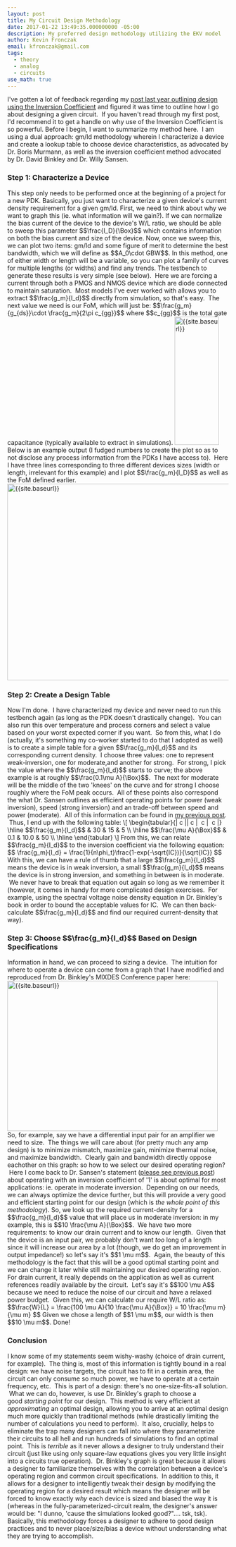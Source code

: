 ```yaml
---
layout: post
title: My Circuit Design Methodology
date: 2017-01-22 13:49:35.000000000 -05:00
description: My preferred design methodology utilizing the EKV model
author: Kevin Fronczak
email: kfronczak@gmail.com
tags:
  - theory
  - analog
  - circuits
use_math: true
---
```


I've gotten a lot of feedback regarding my <a href="http://kevinfronczak.com/blog/electrical-engineering/inversion-coefficient-based-circuit-design/">post last year outlining design using the Inversion Coefficient</a> and figured it was time to outline how I go about designing a given circuit. &nbsp;If you haven't read through my first post, I'd recommend it to get a handle on why use of the Inversion Coefficient is so powerful.
Before I begin, I want to summarize my method here. &nbsp;I am using a dual approach: gm/Id methodology wherein I characterize a device and create a lookup table to choose device characteristics, as advocated by Dr. Boris Murmann, as well as the inversion coefficient method advocated by Dr. David Binkley and Dr. Willy Sansen.
<h3>Step 1: Characterize a Device</h3>
This step only needs to be performed once at the beginning of a project for a new PDK. Basically, you just want to characterize a given device's current density requirement for a given gm/Id. First, we need to think about why we want to graph this (ie. what information will we gain?). If we can normalize the bias current of the device to the device's W/L ratio, we should be able to sweep this parameter $$\frac{I_D}{\Box}$$ which contains information on both the bias current and size of the device. Now, once we sweep this, we can plot two items: gm/Id and some figure of merit to determine the best bandwidth, which we will define as $$A_0\cdot GBW$$. In this method, one of either width or length will be a variable, so you can plot a family of curves for multiple lengths (or widths) and find any trends.
The testbench to generate these results is very simple (see below). &nbsp;Here we are forcing a current through both a PMOS and NMOS device which are diode connected to maintain saturation. &nbsp;Most models I've ever worked with allows you to extract&nbsp;$$\frac{g_m}{I_d}$$ directly from simulation, so that's easy. &nbsp;The next value we need is our FoM, which will just be: $$\frac{g_m}{g_{ds}}\cdot \frac{g_m}{2\pi c_{gg}}$$ where $$c_{gg}$$ is the total gate capacitance (typically available to extract in simulations).
<a href="http://kevinfronczak.com/documents/2017/01/gm-id-testbench-1.png"><img class="aligncenter wp-image-1256" src="{{ site.baseurl }}/assets/gm-id-testbench-1.png" alt="{{site.baseurl}}" width="101" height="291" /></a>
Below is an example output (I fudged numbers to create the plot so as to not disclose any process information from the PDKs I have access to). &nbsp;Here I have three lines corresponding to three different devices sizes (width or length, irrelevant for this example) and I plot $$\frac{g_m}{I_D}$$ as well as the FoM defined earlier.
<a href="http://kevinfronczak.com/documents/2017/01/gm-id-plots.png"><img class="aligncenter wp-image-1257" src="{{ site.baseurl }}/assets/gm-id-plots.png" alt="{{site.baseurl}}" width="657" height="446" /></a>
<h3>Step 2: Create a Design Table</h3>
Now I'm done. &nbsp;I have characterized my device and never need to run this testbench again (as long as the PDK doesn't drastically change). &nbsp;You can also run this over temperature and process corners and select a value based on your worst expected corner if you want. &nbsp;So from this, what I do (actually, it's something my co-worker started to do that I adopted as well) is to create a simple table for a given $$\frac{g_m}{I_d}$$ and its corresponding current density. &nbsp;I choose three values: one to represent weak-inversion, one for moderate,and another for strong. &nbsp;For strong, I pick the value where the $$\frac{g_m}{I_d}$$&nbsp;starts to curve; the above example is at roughly $$\frac{0.1\mu A}{\Box}$$. &nbsp;The next for moderate will be the middle of the two 'knees' on the curve and for strong I choose roughly where the FoM peak occurs. &nbsp;All of these points also correspond the what Dr. Sansen outlines as efficient operating points for power (weak inversion), speed (strong inversion) and an trade-off between speed and power (moderate). &nbsp;All of this information can be found in <a href="http://kevinfronczak.com/blog/electrical-engineering/inversion-coefficient-based-circuit-design/">my previous post</a>. &nbsp;Thus, I end up with the following table:
\[
\begin{tabular}{| c || c | &nbsp;c | &nbsp;c |}
\hline
$$\frac{g_m}{I_d}$$ &amp; 30 &amp; 15 &amp; 5 \\
\hline
$$\frac{\mu A}{\Box}$$ &amp; 0.1 &amp; 10.0 &amp; 50 \\
\hline
\end{tabular}
\]
From this, we can relate $$\frac{g_m}{I_d}$$ to the inversion coefficient via the following equation:
$$ \frac{g_m}{I_d} = \frac{1}{n\phi_t}\frac{1-exp(-\sqrt{IC})}{\sqrt{IC}} $$
With this, we can have a rule of thumb that a large $$\frac{g_m}{I_d}$$ means the device is in weak inversion, a small&nbsp;$$\frac{g_m}{I_d}$$ means the device is in strong&nbsp;inversion, and something in between is in moderate. &nbsp;We never have to break that equation out again so long as we remember it (however, it comes in handy for more complicated design exercises. &nbsp;For example, using the spectral voltage noise density equation in Dr. Binkley's book in order to bound the acceptable values for IC. &nbsp;We can then back-calculate $$\frac{g_m}{I_d}$$ and find our required current-density that way).
<h3>Step 3: Choose $$\frac{g_m}{I_d}$$ Based on Design Specifications</h3>
Information in hand, we can proceed to sizing a device. &nbsp;The intuition for where to operate a device can come from a graph that I have modified and reproduced from Dr. Binkley's MIXDES Conference paper&nbsp;here:
<a href="http://kevinfronczak.com/documents/2017/01/inversion-coefficient-design-chart.png"><img class="aligncenter size-full wp-image-1260" src="{{ site.baseurl }}/assets/inversion-coefficient-design-chart.png" alt="{{site.baseurl}}" width="479" height="341" /></a>
So, for example, say we have a differential input pair for an amplifier we need to size. &nbsp;The things we will care about (for pretty much any amp design) is to minimize mismatch, maximize gain, minimize thermal noise, and maximize bandwidth. &nbsp;Clearly gain and bandwidth directly oppose eachother on this graph: so how to we select our desired operating region? &nbsp;Here I come back to Dr. Sansen's statement (<a href="http://kevinfronczak.com/blog/electrical-engineering/inversion-coefficient-based-circuit-design/">please see previous post</a>) about operating with an inversion coefficient of '1' is about optimal for most applications: ie. operate in moderate inversion. &nbsp;Depending on our needs, we can always optimize the device further, but this will provide a very good and efficient starting point for our design (which is&nbsp;<em>the whole point of this methodology</em>).
So, we look up the required current-density for a $$\frac{g_m}{I_d}$$ value that will place us in moderate inversion: in my example, this is $$10 \frac{\mu A}{\Box}$$. &nbsp;We have two more requirements: to know our drain current and to know our length. &nbsp;Given that the device is an input pair, we probably don't want <em>too</em> long of a length since it will increase our area by a lot (though, we do get an improvement in output impedance!) so let's say it's $$1 \mu m$$. &nbsp;Again, the beauty of this methodology is the fact that this will be a good optimal starting point and we can change it later while still maintaining our desired operating region.
For drain current, it really depends on the application as well as current references readily available by the circuit. &nbsp;Let's say it's $$100&nbsp;\mu A$$ because we need to reduce the noise of our circuit and have a relaxed power budget. &nbsp;Given this, we can calculate our require W/L ratio as:
$$\frac{W}{L} = \frac{100 \mu A}{10 \frac{\mu A}{\Box}} = 10 \frac{\mu m}{\mu m} $$
Given we chose a length of $$1 \mu m$$, our width is then $$10 \mu m$$.
Done!
<h3>Conclusion</h3>
I know some of my statements seem wishy-washy (choice of drain current, for example). &nbsp;The thing is, most of this information is tightly bound in a real design: we have noise targets, the circuit has to fit in a certain area, the circuit can only consume so much power, we have to operate at a certain frequency, etc. &nbsp;This is part of a design: there's no one-size-fits-all solution. &nbsp;What we can do, however, is use Dr. Binkley's graph to choose a good&nbsp;<em>starting point</em> for our design. &nbsp;This method is very efficient at <em>approximating</em> an optimal design, allowing you to arrive at an optimal design much more quickly than traditional methods (while drastically limiting the number of calculations you need to perform). &nbsp;It also, crucially, helps to eliminate the trap many designers can fall into where they parameterize their circuits to all hell and run hundreds of simulations to find an optimal point. &nbsp;This is&nbsp;<em>terrible</em> as it never allows a designer to truly understand their circuit (just like using only square-law equations gives you very little insight into a circuits true operation). &nbsp;Dr. Binkley's graph is great because it allows a designer to familiarize themselves with the correlation between a device's operating region and common circuit specifications. &nbsp;In addition to this, it allows for a designer to intelligently tweak their design by modifying the operating region for a desired result which means the designer will be forced to know exactly&nbsp;<em>why</em> each device is sized and biased the way it is (whereas in the fully-parameterized-circuit realm, the designer's answer would be: "I dunno, 'cause the simulations looked good?".... tsk, tsk).
Basically, this methodology forces a designer to adhere to good design practices and to never place/size/bias a device without understanding what they are trying to accomplish.
